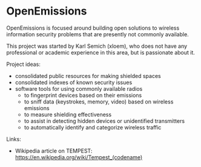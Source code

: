 # OpenEmissions

OpenEmissions is focused around building open solutions to wireless information security problems that are presently not commonly available.

This project was started by Karl Semich (xloem), who does not have any professional or academic experience in this area, but is passionate about it.

Project ideas:
- consolidated public resources for making shielded spaces
- consolidated indexes of known security issues
- software tools for using commonly available radios
  - to fingerprint devices based on their emissions
  - to sniff data (keystrokes, memory, video) based on wireless emissions
  - to measure shielding effectiveness
  - to assist in detecting hidden devices or unidentified transmitters
  - to automatically identify and categorize wireless traffic

Links:
  - Wikipedia article on TEMPEST: https://en.wikipedia.org/wiki/Tempest_(codename)
